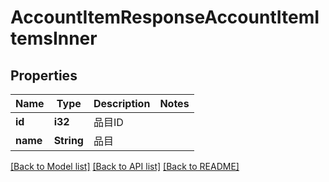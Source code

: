 # AccountItemResponseAccountItemItemsInner

## Properties

Name | Type | Description | Notes
------------ | ------------- | ------------- | -------------
**id** | **i32** | 品目ID | 
**name** | **String** | 品目 | 

[[Back to Model list]](../README.md#documentation-for-models) [[Back to API list]](../README.md#documentation-for-api-endpoints) [[Back to README]](../README.md)


